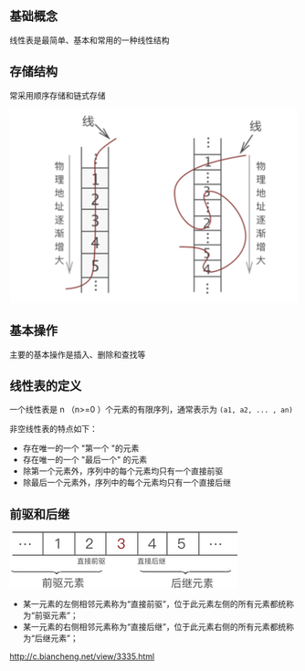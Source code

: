 ## 基础概念

线性表是最简单、基本和常用的一种线性结构

## 存储结构

常采用顺序存储和链式存储

![img](.assets/image-20221215223507406.png)

## 基本操作

主要的基本操作是插入、删除和查找等

## 线性表的定义

一个线性表是 n （n>=0 ）个元素的有限序列，通常表示为 `(a1, a2, ... , an)`

非空线性表的特点如下：

- 存在唯一的一个 "第一个 "的元素
- 存在唯一的一个 "最后一个" 的元素
- 除第一个元素外，序列中的每个元素均只有一个直接前驱
- 除最后一个元素外，序列中的每个元素均只有一个直接后继

## 前驱和后继

![前驱和后继](.assets/1G0421444-3.gif)

- 某一元素的左侧相邻元素称为“直接前驱”，位于此元素左侧的所有元素都统称为“前驱元素”；
- 某一元素的右侧相邻元素称为“直接后继”，位于此元素右侧的所有元素都统称为“后继元素”；



<http://c.biancheng.net/view/3335.html>

